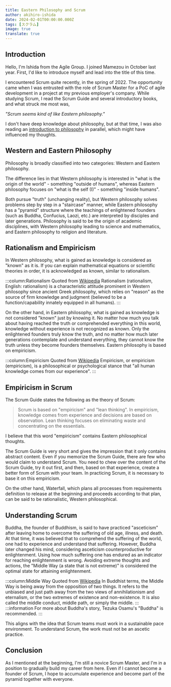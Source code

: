 ```yaml
---
title: Eastern Philosophy and Scrum
author: akihiro-ishida
date: 2024-02-01T00:00:00.000Z
tags: [スクラム]
image: true
translate: true
---
```





## Introduction

Hello, I'm Ishida from the Agile Group. I joined Mamezou in October last year. First, I'd like to introduce myself and lead into the title of this time.

I encountered Scrum quite recently, in the spring of 2022. The opportunity came when I was entrusted with the role of Scrum Master for a PoC of agile development in a project at my previous employer's company. While studying Scrum, I read the Scrum Guide and several introductory books, and what struck me most was,

*"Scrum seems kind of like Eastern philosophy."*

I don't have deep knowledge about philosophy, but at that time, I was also reading an [introduction to philosophy](https://www.amazon.co.jp/dp/4309414818/) in parallel, which might have influenced my thoughts.

## Western and Eastern Philosophy
Philosophy is broadly classified into two categories: Western and Eastern philosophy.

The difference lies in that Western philosophy is interested in "what is the origin of the world" - something "outside of humans", whereas Eastern philosophy focuses on "what is the self (I)" - something "inside humans".

Both pursue "truth" (unchanging reality), but Western philosophy solves problems step by step in a "staircase" manner, while Eastern philosophy has a "pyramid" structure where the teachings of enlightened founders (such as Buddha, Confucius, Laozi, etc.) are interpreted by disciples and later generations. Philosophy is said to be the origin of academic disciplines, with Western philosophy leading to science and mathematics, and Eastern philosophy to religion and literature.

## Rationalism and Empiricism
In Western philosophy, what is gained as knowledge is considered as "known" as it is. If you can explain mathematical equations or scientific theories in order, it is acknowledged as known, similar to rationalism.

:::column:Rationalism
Quoted from [Wikipedia](https://ja.wikipedia.org/wiki/%E7%90%86%E6%80%A7%E4%B8%BB%E7%BE%A9)
Rationalism (rationalism, English: rationalism) is a characteristic attitude prominent in Western philosophy since ancient Greek philosophy, which relies on "reason" as the source of firm knowledge and judgment (believed to be a function/capability innately equipped in all humans).
:::

On the other hand, in Eastern philosophy, what is gained as knowledge is not considered "known" just by knowing it. No matter how much you talk about having reached the truth or comprehended everything in this world, knowledge without experience is not recognized as known. Only the enlightened founders truly know the truth, and no matter how much later generations contemplate and understand everything, they cannot know the truth unless they become founders themselves. Eastern philosophy is based on empiricism.

:::column:Empiricism
Quoted from [Wikipedia](https://ja.wikipedia.org/wiki/%E7%B5%8C%E9%A8%93%E8%AB%96)
Empiricism, or empiricism (empiricism), is a philosophical or psychological stance that "all human knowledge comes from our experience".
:::

## Empiricism in Scrum
The Scrum Guide states the following as the theory of Scrum:

> Scrum is based on "empiricism" and "lean thinking". In empiricism, knowledge comes from experience and decisions are based on observation. Lean thinking focuses on eliminating waste and concentrating on the essentials.

I believe that this word "empiricism" contains Eastern philosophical thoughts.

The Scrum Guide is very short and gives the impression that it only contains abstract content. Even if you memorize the Scrum Guide, there are few who would claim to understand Scrum.
You need to chew over the content of the Scrum Guide, try it out first, and then, based on that experience, create a better form of Scrum with your team. In practicing Scrum, it is necessary to base it on this empiricism.

On the other hand, Waterfall, which plans all processes from requirements definition to release at the beginning and proceeds according to that plan, can be said to be rationalistic, Western philosophical.

## Understanding Scrum
Buddha, the founder of Buddhism, is said to have practiced "asceticism" after leaving home to overcome the suffering of old age, illness, and death. At that time, it was believed that to comprehend the suffering of the world, one had to experience and understand that suffering.
However, Buddha later changed his mind, considering asceticism counterproductive for enlightenment. Using how much suffering one has endured as an indicator for reaching enlightenment is wrong. Avoiding extreme thoughts and actions, the "Middle Way (a state that is not extreme)" is considered the optimal state for attaining enlightenment.

:::column:Middle Way
Quoted from [Wikipedia](https://ja.wikipedia.org/wiki/%E4%B8%AD%E9%81%93)
In Buddhist terms, the Middle Way is being away from the opposition of two things. It refers to the unbiased and just path away from the two views of annihilationism and eternalism, or the two extremes of existence and non-existence. It is also called the middle conduct, middle path, or simply the middle.
:::
:::information
For more about Buddha's story, Tezuka Osamu's "Buddha" is recommended.
:::

This aligns with the idea that Scrum teams must work in a sustainable pace environment. To understand Scrum, the work must not be an ascetic practice.

## Conclusion
As I mentioned at the beginning, I'm still a novice Scrum Master, and I'm in a position to gradually build my career from here. Even if I cannot become a founder of Scrum, I hope to accumulate experience and become part of the pyramid together with everyone.
